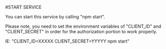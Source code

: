 

#START SERVICE

You can start this service by calling "npm start".

Please note, you need to set the environment variables of "CLIENT_ID" and "CLIENT_SECRET" in order for the authorization portion to work properly.

IE: "CLIENT_ID=XXXXX CLIENT_SECRET=YYYYY npm start"
